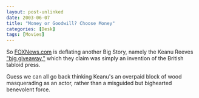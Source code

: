 ```yaml
---
layout: post-unlinked
date: 2003-06-07
title: "Money or Goodwill? Choose Money"
categories: [Desk]
tags: [Movies]
---
```

So <a title="FOXNews.com" href="http://www.foxnews.com/story/0,2933,88620,00.html#2" title="I'm sorry, I really don't like to give crdit to FOX for anything other than random bursts of outrage, but even these guys can occasionally get the trivial news stories reported accurately">FOXNews.com</a> is deflating another Big Story, namely the Keanu Reeves <a href="https://www.botzilla.com/blog/archives/000085.html">"big giveaway,"</a> which they claim was simply an invention of the British tabloid press.

Guess we can all go back thinking Keanu's an overpaid block of wood masquerading as an actor, rather than a misguided but bighearted benevolent force.
